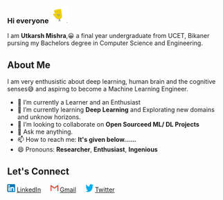 ### Hi everyone <img src="https://github.com/utkarsh0702/utkarsh0702/blob/master/images/source.gif" width="40" height="40" />

I am **Utkarsh Mishra**,:grinning: a final year undergraduate from UCET, Bikaner pursing my Bachelors degree in Computer Science and Engineering.

## About Me

I am very enthusistic about deep learning, human brain and the cognitive senses:sweat_smile: and aspirng to become a Machine Learning Engineer.

- 🔭 I’m currently a Learner and an Enthusiast
- 🌱 I’m currently learning **Deep Learning** and Explorating new domains and unknow horizons. 
- 👯 I’m looking to collaborate on **Open Sourceed ML/ DL Projects**
- 💬 Ask me anything.
- 📫 How to reach me: **It's given below......**
- 😄 Pronouns: **Researcher**, **Enthusiast**, **Ingenious**


## Let's Connect

<img src="https://github.com/utkarsh0702/utkarsh0702/blob/master/images/linkedin.png" width="18" height="18"/> [LinkedIn](https://www.linkedin.com/in/um07/) &emsp; 
<img src="https://github.com/utkarsh0702/utkarsh0702/blob/master/images/gmail.png" alt="logo" width="18" height="18"/> [Gmail](utkarsh.um07@gmail.com) &emsp; 
<img src="https://github.com/utkarsh0702/utkarsh0702/blob/master/images/twitter.png" alt="logo" width="18" height="18"/> [Twitter](https://twitter.com/Utkarsh10016500)

